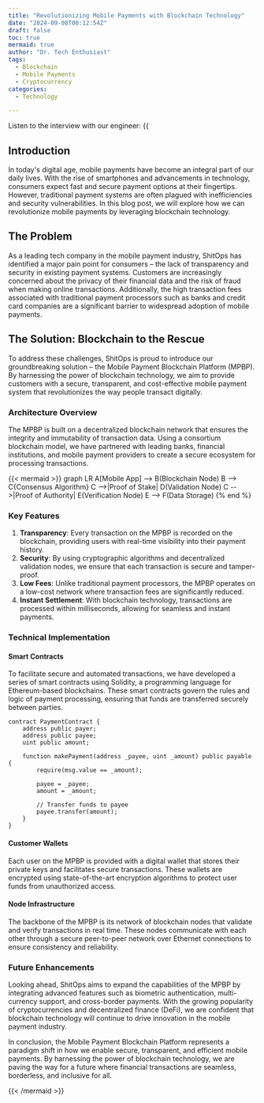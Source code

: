 ```yaml
---
title: "Revolutionizing Mobile Payments with Blockchain Technology"
date: "2024-09-08T00:12:54Z"
draft: false
toc: true
mermaid: true
author: "Dr. Tech Enthusiast"
tags:
  - Blockchain
  - Mobile Payments
  - Cryptocurrency
categories:
  - Technology

---
```


Listen to the interview with our engineer: {{<audio src="https://s3.chaops.de/shitops/podcasts/revolutionizing-mobile-payments-with-blockchain-technology.mp3" class="audio">}}

## Introduction

In today's digital age, mobile payments have become an integral part of our daily lives. With the rise of smartphones and advancements in technology, consumers expect fast and secure payment options at their fingertips. However, traditional payment systems are often plagued with inefficiencies and security vulnerabilities. In this blog post, we will explore how we can revolutionize mobile payments by leveraging blockchain technology.

## The Problem

As a leading tech company in the mobile payment industry, ShitOps has identified a major pain point for consumers – the lack of transparency and security in existing payment systems. Customers are increasingly concerned about the privacy of their financial data and the risk of fraud when making online transactions. Additionally, the high transaction fees associated with traditional payment processors such as banks and credit card companies are a significant barrier to widespread adoption of mobile payments.

## The Solution: Blockchain to the Rescue

To address these challenges, ShitOps is proud to introduce our groundbreaking solution – the Mobile Payment Blockchain Platform (MPBP). By harnessing the power of blockchain technology, we aim to provide customers with a secure, transparent, and cost-effective mobile payment system that revolutionizes the way people transact digitally.

### Architecture Overview

The MPBP is built on a decentralized blockchain network that ensures the integrity and immutability of transaction data. Using a consortium blockchain model, we have partnered with leading banks, financial institutions, and mobile payment providers to create a secure ecosystem for processing transactions. 

{{< mermaid >}}
graph LR
A[Mobile App] --> B(Blockchain Node)
B --> C{Consensus Algorithm}
C -->|Proof of Stake| D(Validation Node)
C -->|Proof of Authority| E(Verification Node)
E --> F(Data Storage)
{% end %}

### Key Features

1. **Transparency**: Every transaction on the MPBP is recorded on the blockchain, providing users with real-time visibility into their payment history.
2. **Security**: By using cryptographic algorithms and decentralized validation nodes, we ensure that each transaction is secure and tamper-proof.
3. **Low Fees**: Unlike traditional payment processors, the MPBP operates on a low-cost network where transaction fees are significantly reduced.
4. **Instant Settlement**: With blockchain technology, transactions are processed within milliseconds, allowing for seamless and instant payments.

### Technical Implementation

#### Smart Contracts

To facilitate secure and automated transactions, we have developed a series of smart contracts using Solidity, a programming language for Ethereum-based blockchains. These smart contracts govern the rules and logic of payment processing, ensuring that funds are transferred securely between parties.

```solidity
contract PaymentContract {
    address public payer;
    address public payee;
    uint public amount;
    
    function makePayment(address _payee, uint _amount) public payable {
        require(msg.value == _amount);
        
        payee = _payee;
        amount = _amount;
        
        // Transfer funds to payee
        payee.transfer(amount);
    }
}
```

#### Customer Wallets

Each user on the MPBP is provided with a digital wallet that stores their private keys and facilitates secure transactions. These wallets are encrypted using state-of-the-art encryption algorithms to protect user funds from unauthorized access.

#### Node Infrastructure

The backbone of the MPBP is its network of blockchain nodes that validate and verify transactions in real time. These nodes communicate with each other through a secure peer-to-peer network over Ethernet connections to ensure consistency and reliability.

### Future Enhancements

Looking ahead, ShitOps aims to expand the capabilities of the MPBP by integrating advanced features such as biometric authentication, multi-currency support, and cross-border payments. With the growing popularity of cryptocurrencies and decentralized finance (DeFi), we are confident that blockchain technology will continue to drive innovation in the mobile payment industry.

In conclusion, the Mobile Payment Blockchain Platform represents a paradigm shift in how we enable secure, transparent, and efficient mobile payments. By harnessing the power of blockchain technology, we are paving the way for a future where financial transactions are seamless, borderless, and inclusive for all.

{{< /mermaid >}}